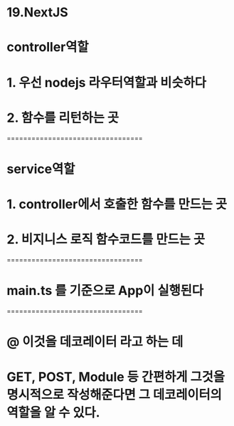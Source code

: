 # 19.NextJS


# controller역할

# 1. 우선 nodejs 라우터역할과 비슷하다
# 2. 함수를 리턴하는 곳

=================================

# service역할

# 1. controller에서 호출한 함수를 만드는 곳
# 2. 비지니스 로직 함수코드를 만드는 곳

=================================

# main.ts 를 기준으로 App이 실행된다

=================================

# @ 이것을 데코레이터 라고 하는 데
# GET, POST, Module 등 간편하게 그것을 명시적으로 작성해준다면 그 데코레이터의 역할을 알 수 있다.



